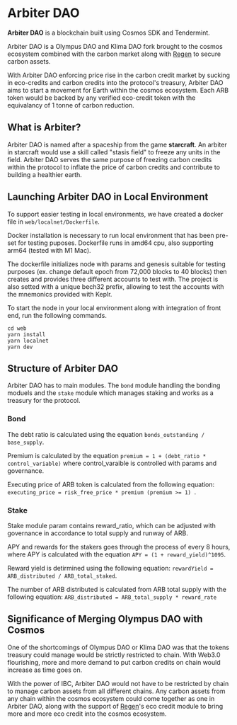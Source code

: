 # Arbiter DAO

**Arbiter DAO** is a blockchain built using Cosmos SDK and Tendermint.

Arbiter DAO is a Olympus DAO and Klima DAO fork brought to the cosmos ecosystem combined with the carbon market along with [Regen](https://github.com/regen-network/regen-ledger) to secure carbon assets.

With Arbiter DAO enforcing price rise in the carbon credit market by sucking in eco-credits and carbon credits into the protocol's treasury, Arbiter DAO aims to start a movement for Earth within the cosmos ecosystem. Each ARB token would be backed by any verified eco-credit token with the equivalancy of  1 tonne of carbon reduction.

## What is Arbiter?

Arbiter DAO is named after a spaceship from the game **starcraft**. An arbiter in starcraft would use a skill called "stasis field" to freeze any units in the field. Arbiter DAO serves the same purpose of freezing carbon credits within the protocol to inflate the price of carbon credits and contribute to building a healthier earth.


## Launching Arbiter DAO in Local Environment

To support easier testing in local environments, we have created a docker file in `web/localnet/Dockerfile`. 

Docker installation is necessary to run local environment that has been pre-set for testing puposes. Dockerfile runs in amd64 cpu, also supporting arm64 (tested with M1 Mac).

The dockerfile initializes node with params and genesis suitable for testing purposes (ex. change default epoch from 72,000 blocks to 40 blocks) then creates and provides three different accounts to test with. The project is also setted with a unique bech32 prefix, allowing to test the accounts with the mnemonics provided with Keplr.

To start the node in your local environment along with integration of front end, run the following commands.
```
cd web
yarn install
yarn localnet
yarn dev
```


## Structure of Arbiter DAO

Arbiter DAO has to main modules. The `bond` module handling the bonding moduels and the `stake` module which manages staking and works as a treasury for the protocol.

### Bond
The debt ratio is calculated using the equation `bonds_outstanding / base_supply`. 

Premium is calculated by the equation  `premium = 1 + (debt_ratio * control_variable)` where control_varaible is controlled with params and governance.

Executing price of ARB token is calculated from the following equation: `executing_price = risk_free_price * premium (premium >= 1) `.


### Stake
Stake module param contains reward_ratio, which can be adjusted with governance in accordance to total supply and runway of ARB.

APY and rewards for the stakers goes through the process of every 8 hours, where APY is calculated with the equation `APY = (1 + reward_yield)^1095`.


Reward yield is detirmined using the following equation: `rewardYield = ARB_distributed / ARB_total_staked`.

The number of ARB distributed is calculated from ARB total supply with the following equation: `ARB_distributed = ARB_total_supply * reward_rate`

## Significance of Merging Olympus DAO with Cosmos

One of the shortcomings of Olympus DAO or Klima DAO was that the tokens treasury could manage would be strictly restricted to chain. With Web3.0 flourishing, more and more demand to put carbon credits on chain would increase as time goes on.


With the power of IBC,  Arbiter DAO would not have to be restricted by chain to manage carbon assets from all different chains. Any carbon assets from any chain within the cosmos ecosystem could come together as one in Arbiter DAO, along with the support of [Regen](https://github.com/regen-network/regen-ledger)'s eco credit module to bring more and more eco credit into the cosmos ecosystem.